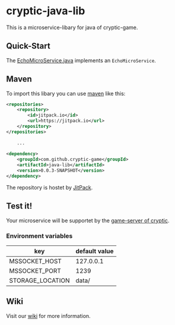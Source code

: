 # cryptic-java-lib

This is a microservice-libary for java of cryptic-game.

## Quick-Start

The [EchoMicroService.java](https://github.com/cryptic-game/server/blob/master/test/main/java/net/cryptic_game/server/EchoMicroService.java) implements an `EchoMicroService`.  

## Maven

To import this libary you can use [maven](https://maven.apache.org/) like this:

```xml
<repositories>
	<repository>
	    <id>jitpack.io</id>
	    <url>https://jitpack.io</url>
	</repository>
</repositories>
	
	...
	
<dependency>
	<groupId>com.github.cryptic-game</groupId>
	<artifactId>java-lib</artifactId>
	<version>0.0.3-SNAPSHOT</version>
</dependency>
```

The repository is hostet by [JitPack](https://jitpack.io/#cryptic-game/java-lib).

## Test it!

Your microservice will be supportet by the [game-server of cryptic](https://github.com/cryptic-game/server).  

### Environment variables

| key               | default value |  
|-------------------|---------------|  
| MSSOCKET_HOST     | 127.0.0.1     |  
| MSSOCKET_PORT     | 1239          |  
| STORAGE_LOCATION  | data/         |  

## Wiki

Visit our [wiki](https://github.com/cryptic-game/java-lib/wiki) for more information. 
